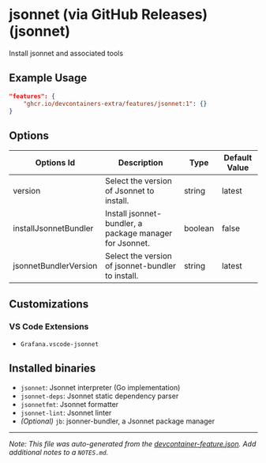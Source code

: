 
# jsonnet (via GitHub Releases) (jsonnet)

Install jsonnet and associated tools

## Example Usage

```json
"features": {
    "ghcr.io/devcontainers-extra/features/jsonnet:1": {}
}
```

## Options

| Options Id | Description | Type | Default Value |
|-----|-----|-----|-----|
| version | Select the version of Jsonnet to install. | string | latest |
| installJsonnetBundler | Install jsonnet-bundler, a package manager for Jsonnet. | boolean | false |
| jsonnetBundlerVersion | Select the version of jsonnet-bundler to install. | string | latest |

## Customizations

### VS Code Extensions

- `Grafana.vscode-jsonnet`

## Installed binaries

- `jsonnet`: Jsonnet interpreter (Go implementation)
- `jsonnet-deps`: Jsonnet static dependency parser
- `jsonnetfmt`: Jsonnet formatter
- `jsonnet-lint`: Jsonnet linter
- _(Optional)_ `jb`: jsonner-bundler, a Jsonnet package manager

---

_Note: This file was auto-generated from the [devcontainer-feature.json](devcontainer-feature.json).  Add additional notes to a `NOTES.md`._
